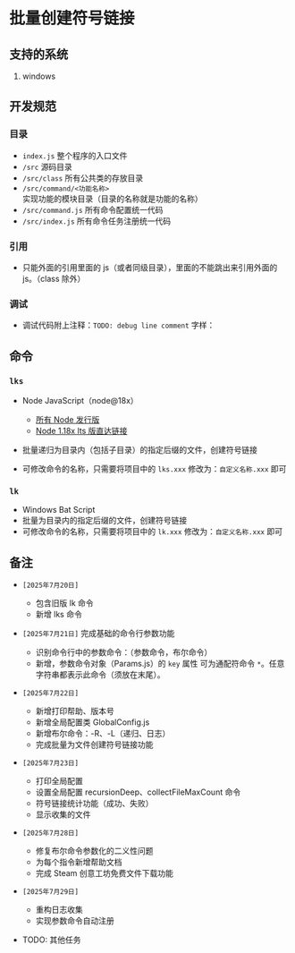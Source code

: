 # 批量创建符号链接

## 支持的系统
1. windows

## 开发规范
### 目录
- `index.js` 整个程序的入口文件
- `/src` 源码目录
- `/src/class` 所有公共类的存放目录
- `/src/command/<功能名称>` 实现功能的模块目录（目录的名称就是功能的名称）
- `/src/command.js` 所有命令配置统一代码
- `/src/index.js` 所有命令任务注册统一代码

### 引用
- 只能外面的引用里面的 js（或者同级目录），里面的不能跳出来引用外面的 js。（class 除外）

### 调试
- 调试代码附上注释：`TODO: debug line comment` 字样：

## 命令

### `lks`
- Node JavaScript（node@18x）
    * [所有 Node 发行版](https://nodejs.org/download/release/)
    * [Node 1.18x lts 版直达链接](https://nodejs.org/download/release/v18.20.5/node-v18.20.5-win-x64.zip)
    
- 批量递归为目录内（包括子目录）的指定后缀的文件，创建符号链接
- 可修改命令的名称，只需要将项目中的 `lks.xxx` 修改为：`自定义名称.xxx` 即可

### `lk`
- Windows Bat Script
- 批量为目录内的指定后缀的文件，创建符号链接
- 可修改命令的名称，只需要将项目中的 `lk.xxx` 修改为：`自定义名称.xxx` 即可

## 备注
- `[2025年7月20日]`
    * 包含旧版 lk 命令
    * 新增 lks 命令

- `[2025年7月21日]` 完成基础的命令行参数功能
    * 识别命令行中的参数命令：（参数命令，布尔命令）
    * 新增，参数命令对象（Params.js）的 `key` 属性 可为通配符命令 `*`。任意字符串都表示此命令（须放在末尾）。

- `[2025年7月22日]`
    * 新增打印帮助、版本号
    * 新增全局配置类 GlobalConfig.js
    * 新增布尔命令：-R、-L（递归、日志）
    * 完成批量为文件创建符号链接功能

- `[2025年7月23日]`
    * 打印全局配置
    * 设置全局配置 recursionDeep、collectFileMaxCount 命令
    * 符号链接统计功能（成功、失败）
    * 显示收集的文件

- `[2025年7月28日]`
    * 修复布尔命令参数化的二义性问题
    * 为每个指令新增帮助文档
    * 完成 Steam 创意工坊免费文件下载功能

- `[2025年7月29日]`
    * 重构日志收集
    * 实现参数命令自动注册

- TODO: 其他任务
